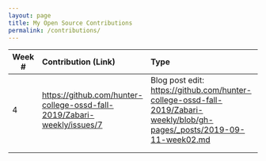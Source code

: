 ```yaml
---
layout: page
title: My Open Source Contributions
permalink: /contributions/
---
```


<!--
Type of the contribution should be "Wikipedia edit", "OpenStreet Map feature", "Project Documentation", "Project Code", "Blog Edit", etc.

The description should include a brief summary of what you did.

Replace the first row below with your contribution.

-->





| Week #       | Contribution (Link)  | Type  | Description |
|---|:---|:---|:---|
|  4   | https://github.com/hunter-college-ossd-fall-2019/Zabari-weekly/issues/7    | Blog post edit: https://github.com/hunter-college-ossd-fall-2019/Zabari-weekly/blob/gh-pages/_posts/2019-09-11-week02.md   |    Fixed readability in blog 2   |
|     |     |     |      |
|     |     |     |      |
